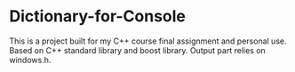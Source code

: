# Dictionary-for-Console
This is a project built for my C++ course final assignment and personal use.
Based on C++ standard library and boost library. Output part relies on windows.h.
